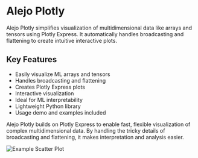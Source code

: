# Alejo Plotly

Alejo Plotly simplifies visualization of multidimensional data like arrays and tensors using Plotly Express. It automatically handles broadcasting and flattening to create intuitive interactive plots.

## Key Features

* Easily visualize ML arrays and tensors
* Handles broadcasting and flattening
* Creates Plotly Express plots
* Interactive visualization
* Ideal for ML interpretability
* Lightweight Python library
* Usage demo and examples included

Alejo Plotly builds on Plotly Express to enable fast, flexible visualization of complex multidimensional data. By handling the tricky details of broadcasting and flattening, it makes interpretation and analysis easier.  

![Example Scatter Plot](assets/example_scatter.svg)
